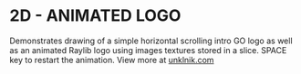 
# 2D - ANIMATED LOGO
Demonstrates drawing of a simple horizontal scrolling intro GO logo as well as an animated Raylib logo using images textures stored in a slice. SPACE key to restart the animation. View more at [unklnik.com](https://unklnik.com/) 

